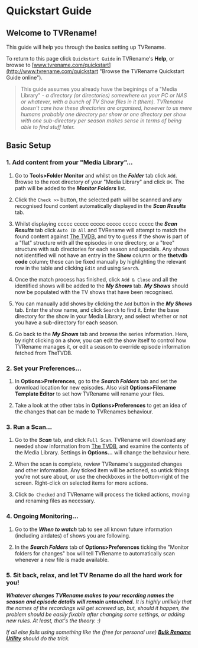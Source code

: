 # Quickstart Guide

## Welcome to TVRename!

This guide will help you through the basics setting up TVRename.

To return to this page click `Quickstart Guide` in TVRename's **Help**, or browse to [www.tvrename.com/quickstart](http://www.tvrename.com/quickstart "Browse the TVRename Quickstart Guide online").

> This guide assumes you already have the beginings of a "Media Library" - *a directory (or directories) somewhere on your PC or NAS or whatever, with a bunch of TV Show files in it (them). TVRename doesn't care how these directories are organised, however to us mere humans probably one directory per show or one directory per show with one sub-directory per season makes sense in terms of being able to find stuff later.*

## Basic Setup

### 1. Add content from your "Media Library"...

 1. Go to **Tools>Folder Monitor** and whilst on the ***Folder*** tab click `Add`. Browse to the root directory of your "Media Library" and click `OK`. The path will be added to the ***Monitor Folders*** list.

 2. Click the `Check >>` button, the selected path will be scanned and any recognised found content automatically displayed in the ***Scan Results*** tab.
 
 3. Whilst displaying ccccc ccccc ccccc ccccc ccccc ccccc the ***Scan Results*** tab click `Auto ID All` and TVRename will attempt to match the found content against [The TVDB](http://thetvdb.com "Visit thetvdb.com"), and try to guess if the show is part of a "flat" structure with all the episodes in one directory, or a "tree" structure with sub directories for each season and specials.
 Any shows not identified will not have an entry in the **Show** column or the **thetvdb code** column; these can be fixed manually by highlighting the relevant row in the table and clicking `Edit` and using `Search`. 

 4. Once the match process has finished, click `Add & Close` and all the identified shows will be added to the ***My Shows*** tab.
 ***My Shows*** should now be populated with the TV shows that have been recognised.
 
 5. You can manually add shows by clicking the `Add` button in the ***My Shows*** tab. Enter the show name, and click `Search` to find it. 
 Enter the base directory for the show in your Media Library, and select whether or not you have a sub-directory for each season.

 6. Go back to the ***My Shows*** tab and browse the series information. Here, by right clicking on a show, you can edit the show itself to control how TVRename manages it, or edit a season to override episode information fetched from TheTVDB.

### 2. Set your Preferences...

 1. In **Options>Preferences**, go to the ***Search Folders*** tab and set the download location for new episodes. Also visit **Options>Filename Template Editor** to set how TVRename will rename your files.

 2. Take a look at the other tabs in **Options>Preferences** to get an idea of the changes that can be made to TVRenames behaviour.
 
### 3. Run a Scan...

 1. Go to the ***Scan*** tab, and click `Full Scan`. TVRename will download any needed show information from [The TVDB](http://thetvdb.com "Visit thetvdb.com"), and examine the contents of the Media Library. Settings in **Options...** will change the behaviour here.

 2. When the scan is complete, review TVRename's suggested changes and other information. Any ticked item will be actioned, so untick things you're not sure about, or use the checkboxes in the bottom-right of the screen. Right-click on selected items for more actions.

 3. Click `Do Checked` and TVRename will process the ticked actions, moving and renaming files as necessary.

### 4. Ongoing Monitoring...

 1. Go to the ***When to watch*** tab to see all known future information (including airdates) of shows you are following.
 
 2. In the ***Search Folders*** tab of **Options>Preferences** ticking the "Monitor folders for changes" box will tell TVRename to automatically scan whenever a new file is made available.

### 5. Sit back, relax, and let TV Rename do all the hard work for you!

***Whatever changes TVRename makes to your recording names the season and episode details will remain untouched.***
*It is highly unlikely that the names of the recordings will get screwed up, but, should it happen, the problem should be easily fixable after changing some settings, or adding new rules. At least, that's the theory. :)*

*If all else fails using something like the (free for personal use) **[Bulk Rename Utility](http://www.bulkrenameutility.co.uk "Visit www.bulkrenameutility.co.uk")** should do the trick.*
